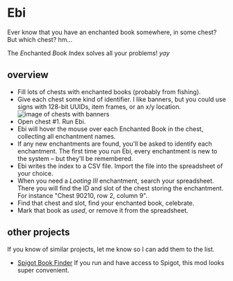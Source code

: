 # Ebi

Ever know that you have an enchanted book somewhere,
in some chest? But which chest? hm...

The *E*nchanted *B*ook *I*ndex solves all your problems!
*yay*

## overview

* Fill lots of chests with enchanted books (probably from fishing).
* Give each chest some kind of identifier. I like banners,
but you could use signs with 128-bit UUIDs, item frames, or
an x/y location. ![image of chests with banners](images/banner_chest.png)
* Open chest #1. Run Ebi.
* Ebi will hover the mouse over each Enchanted Book in the chest, collecting all enchantment names.
* If any new enchantments are found, you'll be asked to identify each enchantment. The first time you run Ebi, every enchantment is new to the system – but they'll be remembered.
* Ebi writes the index to a CSV file. Import the file into the spreadsheet of your choice.
* When you need a *Looting III* enchantment, search your spreadsheet. There you will find the ID and slot of the chest storing the enchantment. For instance "Chest 90210, row 2, column 9".
* Find that chest and slot, find your enchanted book, celebrate.
* Mark that book as *used*, or remove it from the spreadsheet.

## other projects
If you know of similar projects, let me know so I can add them to the list.

* [Spigot Book Finder](https://github.com/coreequip/spigot-bookfinder) If you run and have access to Spigot, this mod looks super convenient.
